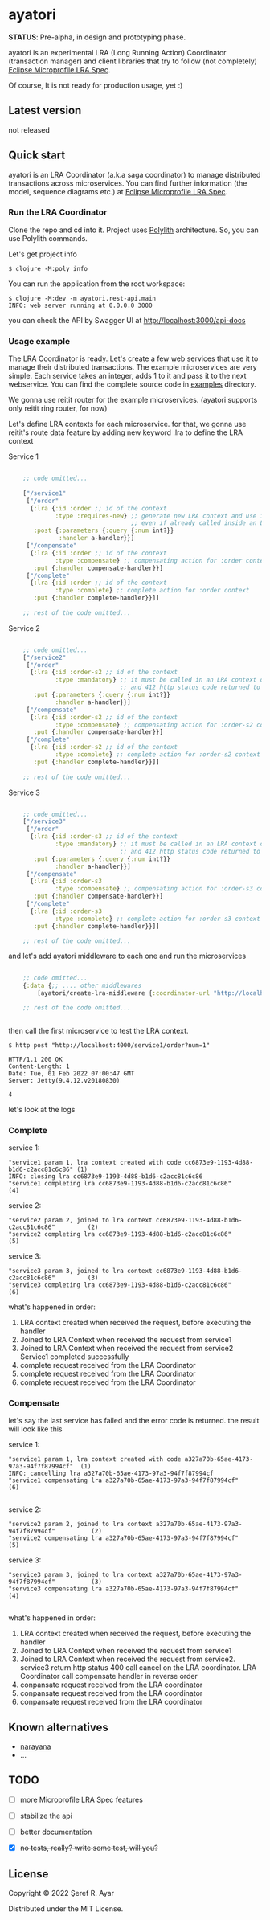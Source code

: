 # ayatori

**STATUS**: Pre-alpha, in design and prototyping phase.

ayatori is an experimental LRA (Long Running Action) Coordinator (transaction manager) and client libraries that try to follow (not completely) [Eclipse Microprofile LRA Spec](https://download.eclipse.org/microprofile/microprofile-lra-1.0/microprofile-lra-spec-1.0.html). 

Of course, It is not ready for production usage, yet :)

## Latest version

not released


## Quick start

ayatori is an LRA Coordinator (a.k.a saga coordinator) to manage distributed transactions across microservices. You can find further information (the model, sequence diagrams etc.)  at [Eclipse Microprofile LRA Spec](https://download.eclipse.org/microprofile/microprofile-lra-1.0/microprofile-lra-spec-1.0.html). 

### Run the LRA Coordinator

Clone the repo and cd into it. Project uses [Polylith](https://polylith.gitbook.io/) architecture. So, you can use Polylith commands. 

Let's get project info

``` 
$ clojure -M:poly info
```

You can run the application from the root workspace:

``` 
$ clojure -M:dev -m ayatori.rest-api.main
INFO: web server running at 0.0.0.0 3000
```

you can check the API by Swagger UI at [http://localhost:3000/api-docs](http://localhost:3000/api-docs)
    
### Usage example 

The LRA Coordinator is ready. Let's create a few web services that use it to manage their distributed transactions. The example microservices are very simple. Each service takes an integer, adds 1 to it and pass it to the next webservice. You can find the complete source code in [examples](https://github.com/serefayar/ayatori/tree/main/examples) directory.

We gonna use reitit router for the example microservices. (ayatori supports only reitit ring router, for now)

Let's define LRA contexts for each microservice. for that, we gonna use reitit's route data feature by adding new keyword :lra to define the LRA context

Service 1 

``` clojure

    ;; code omitted...
    
    ["/service1"
     ["/order"
      {:lra {:id :order ;; id of the context
             :type :requires-new} ;; generate new LRA context and use it 
                                  ;; even if already called inside an LRA context
       :post {:parameters {:query {:num int?}}
              :handler a-handler}}]
     ["/compensate"
      {:lra {:id :order ;; id of the context 
             :type :compensate} ;; compensating action for :order context. 
       :put {:handler compensate-handler}}]
     ["/complete"
      {:lra {:id :order ;; id of the context
             :type :complete} ;; complete action for :order context
       :put {:handler complete-handler}}]]
    
    ;; rest of the code omitted...

```

Service 2

``` clojure

    ;; code omitted...
    ["/service2"
     ["/order"
      {:lra {:id :order-s2 ;; id of the context
             :type :mandatory} ;; it must be called in an LRA context otherwise the it is not executed 
                               ;; and 412 http status code returned to the caller
       :put {:parameters {:query {:num int?}}
             :handler a-handler}}]
     ["/compensate"
      {:lra {:id :order-s2 ;; id of the context
             :type :compensate} ;; compensating action for :order-s2 context. 
       :put {:handler compensate-handler}}]
     ["/complete"
      {:lra {:id :order-s2 ;; id of the context
             :type :complete} ;; complete action for :order-s2 context
       :put {:handler complete-handler}}]]
       
    ;; rest of the code omitted...

```

Service 3

``` clojure

    ;; code omitted...
    ["/service3"
     ["/order"
      {:lra {:id :order-s3 ;; id of the context
             :type :mandatory} ;; it must be called in an LRA context otherwise the it is not executed 
                               ;; and 412 http status code returned to the caller
       :put {:parameters {:query {:num int?}}
             :handler a-handler}}]
     ["/compensate"
      {:lra {:id :order-s3
             :type :compensate} ;; compensating action for :order-s3 context. 
       :put {:handler compensate-handler}}]
     ["/complete"
      {:lra {:id :order-s3
             :type :complete} ;; complete action for :order-s3 context
       :put {:handler complete-handler}}]]

    ;; rest of the code omitted...
```


and let's add ayatori middleware to each one and run the microservices

``` clojure
    
    ;; code omitted...
    {:data {;; .... other middlewares
        [ayatori/create-lra-middleware {:coordinator-url "http://localhost:3000/lra-coordinator"}]}}

    ;; rest of the code omitted...
    
```

then call the first microservice to test the LRA context.

``` 
$ http post "http://localhost:4000/service1/order?num=1"

HTTP/1.1 200 OK
Content-Length: 1
Date: Tue, 01 Feb 2022 07:00:47 GMT
Server: Jetty(9.4.12.v20180830)

4

```

let's look at the logs 

### Complete

service 1:

``` 
"service1 param 1, lra context created with code cc6873e9-1193-4d88-b1d6-c2acc81c6c86" (1)
INFO: closing lra cc6873e9-1193-4d88-b1d6-c2acc81c6c86
"service1 completing lra cc6873e9-1193-4d88-b1d6-c2acc81c6c86"                         (4)
```

service 2:
``` 
"service2 param 2, joined to lra context cc6873e9-1193-4d88-b1d6-c2acc81c6c86"         (2)
"service2 completing lra cc6873e9-1193-4d88-b1d6-c2acc81c6c86"                         (5)

```
service 3:

``` 
"service3 param 3, joined to lra context cc6873e9-1193-4d88-b1d6-c2acc81c6c86"         (3)
"service3 completing lra cc6873e9-1193-4d88-b1d6-c2acc81c6c86"                         (6)

```

what's happened in order:

1. LRA context created when received the request, before executing the handler
2. Joined to LRA Context when received the request from service1
3. Joined to LRA Context when received the request from service2
Service1 completed successfully 
4. complete request received from the LRA Coordinator
5. complete request received from the LRA Coordinator
6. complete request received from the LRA Coordinator


### Compensate

let's say the last service has failed and the error code is returned. the result will look like this

service 1:

``` 
"service1 param 1, lra context created with code a327a70b-65ae-4173-97a3-94f7f87994cf"  (1)
INFO: cancelling lra a327a70b-65ae-4173-97a3-94f7f87994cf
"service1 compensating lra a327a70b-65ae-4173-97a3-94f7f87994cf"                        (6)


```

service 2:
``` 
"service2 param 2, joined to lra context a327a70b-65ae-4173-97a3-94f7f87994cf"          (2)
"service2 compensating lra a327a70b-65ae-4173-97a3-94f7f87994cf"                        (5)

```
service 3:

``` 
"service3 param 3, joined to lra context a327a70b-65ae-4173-97a3-94f7f87994cf"          (3) 
"service3 compensating lra a327a70b-65ae-4173-97a3-94f7f87994cf"                        (4)


```

what's happened in order:

1. LRA context created when received the request, before executing the handler
2. Joined to LRA Context when received the request from service1
3. Joined to LRA Context when received the request from service2. 
   service3 return http status 400
   call cancel on the LRA coordinator. 
   LRA Coordinator call compensate handler in reverse order
4. conpansate request received from the LRA coordinator
5. conpansate request received from the LRA coordinator
6. conpansate request received from the LRA coordinator
    

## Known alternatives

- [narayana](https://narayana.io/)
- ...


## TODO

- [ ] more Microprofile LRA Spec features
- [ ] stabilize the api
- [ ] better documentation
- [x] ~~no tests, really? write some test, will you?~~



## License

Copyright © 2022 Şeref R. Ayar

Distributed under the MIT License.
